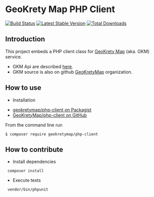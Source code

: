 # GeoKrety Map PHP Client


[![Build Status](https://travis-ci.org/GeoKretyMap/php-client.svg)](https://travis-ci.org/GeoKretyMap/php-client)
[![Latest Stable Version](https://poser.pugx.org/geokretymap/php-client/v/stable.png)](https://packagist.org/packages/geokretymap/php-client)
[![Total Downloads](https://poser.pugx.org/geokretymap/php-client/downloads.png)](https://packagist.org/packages/geokretymap/php-client)


## Introduction

This project embeds a PHP client class for [GeoKrety Map](https://geokretymap.org/) (aka. GKM) service.

 * GKM Api are described [here](https://github.com/GeoKretyMap/gkm/wiki/Api-endpoints).
 * GKM source is also on github [GeoKretyMap](https://github.com/GeoKretyMap) organization.

## How to use

* Installation

- [geokretymap/php-client on Packagist](https://packagist.org/packages/geokretymap/php-client)
- [GeoKretyMap/php-client on GitHub](https://github.com/GeoKretyMap/php-client)

From the command line run

```
$ composer require geokretymap/php-client
```

## How to contribute


* Install dependencies

```
 composer install
``` 

* Execute tests

```
 vendor/bin/phpunit
``` 
